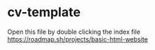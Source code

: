 # cv-template
Open this file by double clicking the index file 
https://roadmap.sh/projects/basic-html-website
